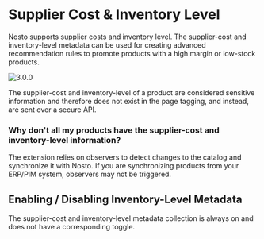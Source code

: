 # Supplier Cost & Inventory Level

Nosto supports supplier costs and inventory level. The supplier-cost and inventory-level metadata can be used for creating advanced recommendation rules to promote products with a high margin or low-stock products.

![3.0.0](https://img.shields.io/badge/nosto-3.0.0-green.svg)

The supplier-cost and inventory-level of a product are considered sensitive information and therefore does not exist in the page tagging, and instead, are sent over a secure API.

### Why don't all my products have the supplier-cost and inventory-level information?

The extension relies on observers to detect changes to the catalog and synchronize it with Nosto. If you are synchronizing products from your ERP/PIM system, observers may not be triggered.

## Enabling / Disabling Inventory-Level Metadata

The supplier-cost and inventory-level metadata collection is always on and does not have a corresponding toggle.

